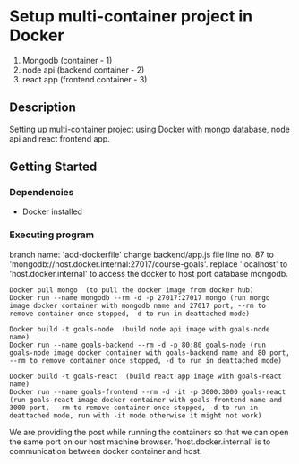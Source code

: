 # Setup multi-container project in Docker

1. Mongodb (container - 1)
2. node api (backend container - 2)
3. react app (frontend container - 3)

## Description

Setting up multi-container project using Docker with mongo database, node api and react frontend app.

## Getting Started

### Dependencies

* Docker installed

### Executing program
branch name: 'add-dockerfile'
change backend/app.js file line no. 87 to 'mongodb://host.docker.internal:27017/course-goals'. replace 'localhost' to 'host.docker.internal' to access the docker to host port database mongodb.

```
Docker pull mongo  (to pull the docker image from docker hub)
Docker run --name mongodb --rm -d -p 27017:27017 mongo (run mongo image docker container with mongodb name and 27017 port, --rm to remove container once stopped, -d to run in deattached mode)
```

```
Docker build -t goals-node  (build node api image with goals-node name)
Docker run --name goals-backend --rm -d -p 80:80 goals-node (run goals-node image docker container with goals-backend name and 80 port, --rm to remove container once stopped, -d to run in deattached mode)
```

```
Docker build -t goals-react  (build react app image with goals-react name)
Docker run --name goals-frontend --rm -d -it -p 3000:3000 goals-react (run goals-react image docker container with goals-frontend name and 3000 port, --rm to remove container once stopped, -d to run in deattached mode, run with -it mode otherwise it might not work)
```

We are providing the post while running the containers so that we can open the same port on our host machine browser. 'host.docker.internal' is to communication between docker container and host.

